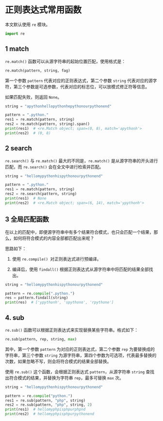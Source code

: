 # 正则表达式常用函数

本文默认使用 `re` 模块。

```py
import re
```

## 1 match 

`re.match()` 函数可以从源字符串的起始位置匹配，使用格式是：

```py
re.match(pattern, string, fag)
```

第一个参数 `pattern` 代表对应的正则表达式，第二个参数 `string` 代表对应的源字符，第三个参数是可选参数，代表对应的标志位，可以放模式修正符等信息。

如果匹配失败，则返回 `None`。

```py
string = "apythonhellopythonhepythonourpythonend"

pattern = ".python."
res1 = re.match(pattern, string)
res2 = re.match(pattern, string).span()
print(res1)  # <re.Match object; span=(0, 8), match='apythonh'>
print(res2)  # (0, 8)
```

## 2 search

`re.search()` 与 `re.match()` 最大的不同是，`re.match()` 是从源字符串的开头进行匹配，而 `re.search()` 会在全文中进行检索并匹配。

```py
string = "hellomypythonhispythonourpythonend"

pattern = ".python."
res1 = re.match(pattern, string)
res2 = re.search(pattern, string)
print(res1)  # None
print(res2)  # <re.Match object; span=(6, 14), match='ypythonh'>
```

## 3 全局匹配函数

在以上的匹配中，即便源字符串中有多个结果符合模式，也只会匹配一个结果，那么，如何将符合模式的内容全部都匹配出来呢？

思路如下：

1. 使用 `re.compile() `对正则表达式进行预编译。

2. 编译后，使用 `findall()` 根据正则表达式从源字符串中将匹配的结果全部找出。

```py
string = "hellomypythonhispythonourpythonend"

pattern = re.compile(".python.")
res = pattern.findall(string)
print(res)  # ['ypythonh', 'spythono', 'rpythone']
```

## 4. sub

`re.sub()` 函数可以根据正则表达式来实现替换某些字符串。格式如下：

```py
re.sub(pattern, rep, string, max)
```

其中，第一个参数 `pattern` 为对应的正则表达式，第二个参数 `rep` 为要替换成的字符串，第三个参数 `string` 为源字符串，第四个参数为可选项，代表最多替换的次数，如果忽略不写，则会将符合模式的结果全部替换。

使用 `re.sub()` 这个函数，会根据正则表达式 `pattern`，从源字符串 `string` 查找出符合模式的结果，并替换为字符串 `rep`，最多可替换 `max` 次。

```py
string = "hellomypythonhispythonourpythonend"

pattern = re.compile("python.")
res1 = re.sub(pattern, "php", string)
res2 = re.sub(pattern, "php", string, 2)
print(res1)  # hellomyphpisphpurphpnd
print(res2)  # hellomyphpisphpurpythonend
```